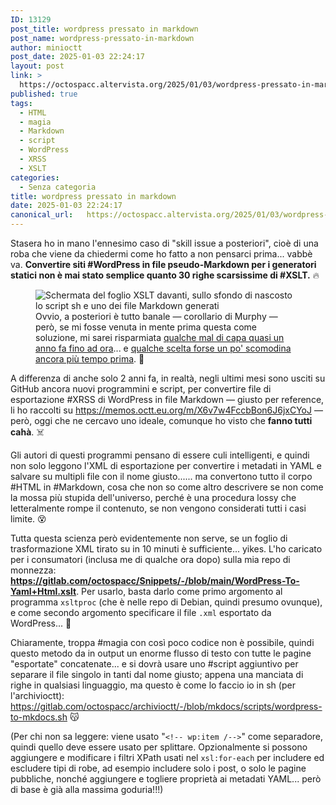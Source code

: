```yaml
---
ID: 13129
post_title: wordpress pressato in markdown
post_name: wordpress-pressato-in-markdown
author: minioctt
post_date: 2025-01-03 22:24:17
layout: post
link: >
  https://octospacc.altervista.org/2025/01/03/wordpress-pressato-in-markdown/
published: true
tags:
  - HTML
  - magia
  - Markdown
  - script
  - WordPress
  - XRSS
  - XSLT
categories:
  - Senza categoria
title: wordpress pressato in markdown
date: 2025-01-03 22:24:17
canonical_url:   https://octospacc.altervista.org/2025/01/03/wordpress-pressato-in-markdown/
---
```

<!-- wp:paragraph -->
<p>Stasera ho in mano l'ennesimo caso di "skill issue a posteriori", cioè di una roba che viene da chiedermi come ho fatto a non pensarci prima... vabbè va. <strong>Convertire siti #WordPress in file pseudo-Markdown per i generatori statici non è mai stato semplice quanto 30 righe scarsissime di #XSLT.</strong> 🔥</p>
<!-- /wp:paragraph -->

<!-- wp:paragraph -->
<p></p>
<!-- /wp:paragraph -->

<!-- wp:image {"id":13138,"sizeSlug":"large","linkDestination":"none"} -->
<figure class="wp-block-image size-large"><img src="{{site.cdnurl}}/assets/uploads/2025/01/image-1-960x542.png" alt="Schermata del foglio XSLT davanti, sullo sfondo di nascosto lo script sh e uno dei file Markdown generati" class="wp-image-13138"/><figcaption class="wp-element-caption">Ovvio, a posteriori è tutto banale — corollario di Murphy — però, se mi fosse venuta in mente prima questa come soluzione, mi sarei risparmiata <a href="/microblog-mirror/2024/02/14/finalmente-backup-veri/">qualche mal di capa quasi un anno fa fino ad ora</a>... e <a href="https://sitoctt.octt.eu.org/it/blog/2022-12-13-%EF%B8%8F-Il-blogging-rapido-con-Standard-Notes/#unesigenza-veloce">qualche scelta forse un po' scomodina ancora più tempo prima</a>. 🥴</figcaption></figure>
<!-- /wp:image -->

<!-- wp:paragraph -->
<p></p>
<!-- /wp:paragraph -->

<!-- wp:paragraph -->
<p>A differenza di anche solo 2 anni fa, in realtà, negli ultimi mesi sono usciti su GitHub ancora nuovi programmini e script, per convertire file di esportazione #XRSS di WordPress in file Markdown — giusto per reference, li ho raccolti su <a href="https://memos.octt.eu.org/m/X6v7w4FccbBon6J6jxCYoJ">https://memos.octt.eu.org/m/X6v7w4FccbBon6J6jxCYoJ</a> — però, oggi che ne cercavo uno ideale, comunque ho visto che <strong>fanno tutti cahà</strong>. ☠️</p>
<!-- /wp:paragraph -->

<!-- wp:paragraph -->
<p>Gli autori di questi programmi pensano di essere culi intelligenti, e quindi non solo leggono l'XML di esportazione per convertire i metadati in YAML e salvare su multipli file con il nome giusto...... ma convertono tutto il corpo #HTML in #Markdown, cosa che non so come altro descrivere se non come la mossa più stupida dell'universo, perché è una procedura lossy che letteralmente rompe il contenuto, se non vengono considerati tutti i casi limite. 😵</p>
<!-- /wp:paragraph -->

<!-- wp:paragraph -->
<p>Tutta questa scienza però evidentemente non serve, se un foglio di trasformazione XML tirato su in 10 minuti è sufficiente... yikes. L'ho caricato per i consumatori (inclusa me di qualche ora dopo) sulla mia repo di monnezza: <strong><a href="https://gitlab.com/octospacc/Snippets/-/blob/main/WordPress-To-Yaml+Html.xslt">https://gitlab.com/octospacc/Snippets/-/blob/main/WordPress-To-Yaml+Html.xslt</a></strong>. Per usarlo, basta darlo come primo argomento al programma <code>xsltproc</code> (che è nelle repo di Debian, quindi presumo ovunque), e come secondo argomento specificare il file <code>.xml</code> esportato da WordPress... 🥰</p>
<!-- /wp:paragraph -->

<!-- wp:paragraph -->
<p>Chiaramente, troppa #magia con così poco codice non è possibile, quindi questo metodo da in output un enorme flusso di testo con tutte le pagine "esportate" concatenate... e si dovrà usare uno #script aggiuntivo per separare il file singolo in tanti dal nome giusto; appena una manciata di righe in qualsiasi linguaggio, ma questo è come lo faccio io in sh (per l'archivioctt): <a href="https://gitlab.com/octospacc/archivioctt/-/blob/mkdocs/scripts/wordpress-to-mkdocs.sh">https://gitlab.com/octospacc/archivioctt/-/blob/mkdocs/scripts/wordpress-to-mkdocs.sh</a> 😽</p>
<!-- /wp:paragraph -->

<!-- wp:paragraph -->
<p>(Per chi non sa leggere: viene usato "<code>&lt;!-- wp:item /--></code>" come separadore, quindi quello deve essere usato per splittare. Opzionalmente si possono aggiungere e modificare i filtri XPath usati nel <code>xsl:for-each</code> per includere ed escludere tipi di robe, ad esempio includere solo i post, o solo le pagine pubbliche, nonché aggiungere e togliere proprietà ai metadati YAML... però di base è già alla massima goduria!!!)</p>
<!-- /wp:paragraph -->